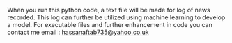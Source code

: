 When you run this python code, a text file will be made for log of news recorded. This log can further be utilized using machine learning to develop a model. For executable files and further enhancement in code you can contact me email : hassanaftab735@yahoo.co.uk
